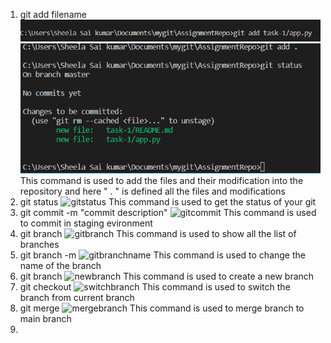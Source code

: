 1. git add filename
    ![gitaddcmd](https://github.com/Sai-Kumar88789/GitAndGithub/blob/main/screenshots/gitadd.png?raw=true)
    ![gitadd2cmd](https://github.com/Sai-Kumar88789/GitAndGithub/blob/main/screenshots/gitadd2.png?raw=true)
    This command is used to add the files and their modification into the repository
    and here " . " is defined all the files  and modifications
2. git status
    ![gitstatus]()
    This command is used to get the status of your git
3. git commit -m "commit description"
    ![gitcommit]()
    This command is used to commit in staging evironment
4. git branch
    ![gitbranch]()
    This command is used to show all the list of branches
5. git branch -m <branchname>
    ![gitbranchname]()
    This command is used to change the name of the branch
6. git branch <newbranch>
    ![newbranch]()
    This command is used to create a new branch
7. git checkout <existingbranchname>
    ![switchbranch]()
    This command is used to switch the branch from current branch
8. git merge <branchname>
    ![mergebranch]()
    This command is used to merge branch to main branch
9.
